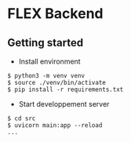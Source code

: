 # FLEX Backend

## Getting started

- Install environment

```shell
$ python3 -m venv venv
$ source ./venv/bin/activate
$ pip install -r requirements.txt
```

- Start developpement server

```shell
$ cd src
$ uvicorn main:app --reload
...
```
